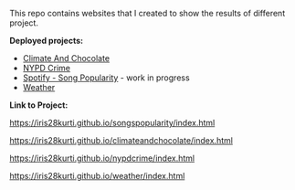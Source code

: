 This repo contains websites that I created to show the results of different project.

**Deployed projects:**
* [Climate And Chocolate](https://iris28kurti.github.io/climateandchocolate/index.html)
* [NYPD Crime](https://iris28kurti.github.io/nypdcrime/index.html)
* [Spotify - Song Popularity](https://iris28kurti.github.io/songspopularity/index.html) - work in progress
* [Weather](https://iris28kurti.github.io/weather/index.html)


**Link to Project:**

https://iris28kurti.github.io/songspopularity/index.html

https://iris28kurti.github.io/climateandchocolate/index.html

https://iris28kurti.github.io/nypdcrime/index.html

https://iris28kurti.github.io/weather/index.html

